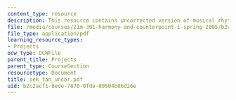 ```yaml
---
content_type: resource
description: This resource contains uncorrected version of musical rhythm.
file: /media/courses/21m-301-harmony-and-counterpoint-i-spring-2005/b2c2acf18ede78700fde80504b06d26e_sek_tan_uncor.pdf
file_type: application/pdf
learning_resource_types:
- Projects
ocw_type: OCWFile
parent_title: Projects
parent_type: CourseSection
resourcetype: Document
title: sek_tan_uncor.pdf
uid: b2c2acf1-8ede-7870-0fde-80504b06d26e
---
```

